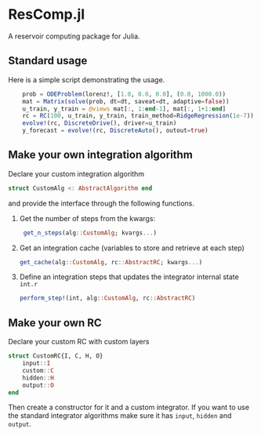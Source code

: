 # ResComp.jl

A reservoir computing package for Julia.

## Standard usage

Here is a simple script demonstrating the usage.
```julia
    prob = ODEProblem(lorenz!, [1.0, 0.0, 0.0], (0.0, 1000.0))
    mat = Matrix(solve(prob, dt=dt, saveat=dt, adaptive=false))
    u_train, y_train = @views mat[:, 1:end-1], mat[:, 1+1:end]
    rc = RC(100, u_train, y_train, train_method=RidgeRegression(1e-7))
    evolve!(rc, DiscreteDrive(), driver=u_train)
    y_forecast = evolve!(rc, DiscreteAuto(), outout=true)
```

## Make your own integration algorithm
Declare your custom integration algorithm
```julia
struct CustomAlg <: AbstractAlgorithm end
```
and provide the interface through the following functions.
1. Get the number of steps from the kwargs:
   ```julia
    get_n_steps(alg::CustomAlg; kvargs...)
    ```
2. Get an integration cache (variables to store and retrieve at each step)
   ```julia
   get_cache(alg::CustomAlg, rc::AbstractRC; kwargs...)
   ```
3. Define an integration steps that updates the integrator internal state `int.r`
   ```julia
   perform_step!(int, alg::CustomAlg, rc::AbstractRC)
   ```
## Make your own RC
Declare your custom RC with custom layers
```julia
struct CustomRC{I, C, H, O}
    input::I
    custom::C
    hidden::H
    output::O
end
```
Then create a constructor for it and a custom integrator. If you want to use the standard integrator algorithms make sure it has `input`, `hidden` and `output`.